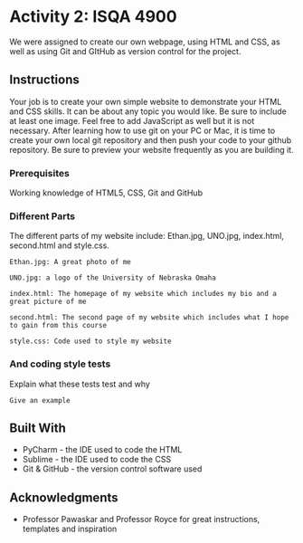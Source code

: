 # Activity 2: ISQA 4900




We were assigned to create our own webpage, using HTML and CSS, as well as using Git and GItHub as version control for the project.

## Instructions

Your job is to create your own simple website to demonstrate your HTML and CSS skills. It can be about any topic you would like. Be sure to include at least one image.  Feel free to add JavaScript as well but it is not necessary. After learning how to use git on your PC or Mac, it is time to create your own local git repository and then push your code to your github repository.  Be sure to preview your website frequently as you are building it.

### Prerequisites

Working knowledge of HTML5, CSS, Git and GitHub



### Different Parts

The different parts of my website include: Ethan.jpg, UNO.jpg, index.html, second.html and style.css.

```
Ethan.jpg: A great photo of me
```

```
UNO.jpg: a logo of the University of Nebraska Omaha
```

```
index.html: The homepage of my website which includes my bio and a great picture of me
```

```
second.html: The second page of my website which includes what I hope to gain from this course
```

```
style.css: Code used to style my website
```

### And coding style tests

Explain what these tests test and why

```
Give an example
```


## Built With

* PyCharm - the IDE used to code the HTML
* Sublime - the IDE used to code the CSS
* Git & GitHub - the version control software used


## Acknowledgments

* Professor Pawaskar and Professor Royce for great instructions, templates and inspiration


